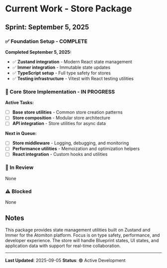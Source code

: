 # Current Work - Store Package

## Sprint: September 5, 2025

### ✅ Foundation Setup - COMPLETE

**Completed September 5, 2025:**

- ✅ **Zustand integration** - Modern React state management
- ✅ **Immer integration** - Immutable state updates
- ✅ **TypeScript setup** - Full type safety for stores
- ✅ **Testing infrastructure** - Vitest with React testing utilities

### 🚀 Core Store Implementation - IN PROGRESS

**Active Tasks:**

- [ ] **Base store utilities** - Common store creation patterns
- [ ] **Store composition** - Modular store architecture
- [ ] **API integration** - Store utilities for async data

**Next in Queue:**

- [ ] **Store middleware** - Logging, debugging, and monitoring
- [ ] **Performance utilities** - Memoization and optimization helpers
- [ ] **React integration** - Custom hooks and utilities

### 🔄 In Review

None

### ⚠️ Blocked

None

## Notes

This package provides state management utilities built on Zustand and Immer for
the Atomiton platform. Focus is on type safety, performance, and developer
experience. The store will handle Blueprint states, UI states, and application
data with support for real-time collaboration.

---

**Last Updated**: 2025-09-05 **Status**: 🟢 Active Development
